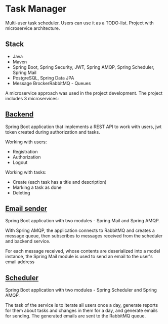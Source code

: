 # Task Manager

Multi-user task scheduler. Users can use it as a TODO-list. Project with microservice architecture.

## Stack
* Java
* Maven
* Spring Boot, Spring Security, JWT, Spring AMQP, Spring Scheduler, Spring Mail
* PostgreSQL, Spring Data JPA
* Message BrockerRabbitMQ - Queues

A microservice approach was used in the project development. The project includes 3 microservices:


## [Backend](https://github.com/sh1neqd/task-manager-backend "Backend")
Spring Boot application that implements a REST API to work with users, jwt token created during authorization and tasks.

Working with users:

* Registration
* Authorization
* Logout

Working with tasks:

* Create (each task has a title and description)
* Marking a task as done
* Deleting

## [Email sender](https://github.com/sh1neqd/task-manager-emailsender "Email sender")
Spring Boot application with two modules - Spring Mail and Spring AMQP.

With Spring AMQP, the application connects to RabbitMQ and creates a message queue, then subscribes to messages received from the scheduler and backend service.

For each message received, whose contents are deserialized into a model instance, the Spring Mail module is used to send an email to the user's email address

## [Scheduler](https://github.com/sh1neqd/task-manager-scheduler "Scheduler")

Spring Boot application with two modules - Spring Scheduler and Spring AMQP.

The task of the service is to iterate all users once a day, generate reports for them about tasks and changes in them for a day, and generate emails for sending. The generated emails are sent to the RabbitMQ queue.
